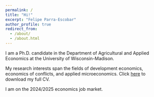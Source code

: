```yaml
---
permalink: /
title: "Hi!"
excerpt: "Felipe Parra-Escobar"
author_profile: true
redirect_from: 
  - /about/
  - /about.html
---
```


I am a Ph.D. candidate in the Department of Agricultural and Applied Economics at the University of Wisconsin-Madison.

My research interests span the fields of development economics, economics of conflicts, and applied microeconomics. Click [here](/papers/CV_Felipe_Parra.pdf) to download my full CV.

I am on the 2024/2025 economics job market.



